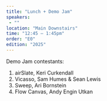 ```yaml
---
title: "Lunch + Demo Jam"
speakers:
 - ""
location: "Main Downstairs"
time: "12:45 — 1:45pm"
order: "E0"
edition: "2025"
---
```

Demo Jam contestants:
1. airSlate, Keri Curkendall
2. Vicasso, Sam Humes & Sean Lewis
3. Sweep, Ari Bornstein
4. Flow Canvas, Andy Engin Utkan
